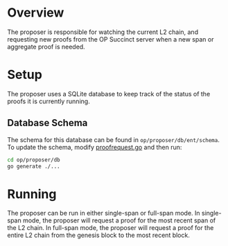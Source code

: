 # Overview

The proposer is responsible for watching the current L2 chain, and requesting new proofs from the OP Succinct server
when a new span or aggregate proof is needed.

# Setup

The proposer uses a SQLite database to keep track of the status of the proofs it is currently running. 

## Database Schema

The schema for this database can be found in `op/proposer/db/ent/schema`. To update the schema, modify [proofrequest.go](op/proposer/db/ent/schema/proofrequest.go) and then run:

```bash
cd op/proposer/db
go generate ./...
```

# Running

The proposer can be run in either single-span or full-span mode. In single-span mode, the proposer will request a proof for
the most recent span of the L2 chain. In full-span mode, the proposer will request a proof for the entire L2 chain from the
genesis block to the most recent block.

